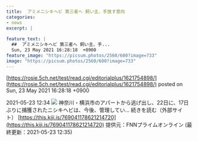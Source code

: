 ```yaml
---
title:  アミメニシキヘビ 第三者へ 飼い主、手放す意向  
categories:
- news
excerpt: |
  
feature_text: |
  ##  アミメニシキヘビ 第三者へ 飼い主、手...
  Sun, 23 May 2021 16:28:18  +0900
feature_image: "https://picsum.photos/2560/600?image=733"
image: "https://picsum.photos/2560/600?image=733"
---
```


[https://rosie.5ch.net/test/read.cgi/editorialplus/1621754898/](https://rosie.5ch.net/test/read.cgi/editorialplus/1621754898/)
posted on Sun, 23 May 2021 16:28:18  +0900

<!--more-->

2021-05-23 12:34 ![](https://contents.oricon.co.jp/upimg/article/3/1523/1523371/detail/img400/cddf071e2c43da34209efcbb8bd926bf7da4bb94408ee1134b3774d81ce9752b.jpg) 神奈川・横浜市のアパートから逃げ出し、22日に、17日ぶりに捕獲されたニシキヘビは、今後、管理してい... 続きを読む（外部サイト） [https://this.kiji.is/769041178621214720](https://this.kiji.is/769041178621214720) 提供元：FNNプライムオンライン (最終更新：2021-05-23 12:35)
